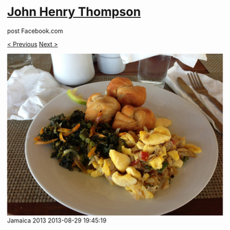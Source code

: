 # [John Henry Thompson](../README.md)
post Facebook.com

[< Previous](2013-08-29-39.md) [Next >](2013-08-29-41.md)

[![](../media/2013-08-29/Jamaica-2051.jpg)](../README.md)
Jamaica 2013
2013-08-29 19:45:19